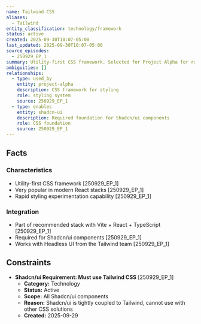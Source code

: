```yaml
---
name: Tailwind CSS
aliases:
  - Tailwind
entity_classification: technology/framework
status: active
created: 2025-09-30T10:07-05:00
last_updated: 2025-09-30T10:07-05:00
source_episodes:
  - 250929_EP_1
summary: Utility-first CSS framework. Selected for Project Alpha for rapid styling and works as foundation for Shadcn/ui components.
ambiguities: []
relationships:
  - type: used_by
    entity: project-alpha
    description: CSS framework for styling
    role: styling system
    source: 250929_EP_1
  - type: enables
    entity: shadcn-ui
    description: Required foundation for Shadcn/ui components
    role: CSS foundation
    source: 250929_EP_1
---
```


## Facts

### Characteristics
- Utility-first CSS framework [250929_EP_1]
- Very popular in modern React stacks [250929_EP_1]
- Rapid styling experimentation capability [250929_EP_1]

### Integration
- Part of recommended stack with Vite + React + TypeScript [250929_EP_1]
- Required for Shadcn/ui components [250929_EP_1]
- Works with Headless UI from the Tailwind team [250929_EP_1]

## Constraints

- **Shadcn/ui Requirement: Must use Tailwind CSS** [250929_EP_1]
  - **Category:** Technology
  - **Status:** Active
  - **Scope:** All Shadcn/ui components
  - **Reason:** Shadcn/ui is tightly coupled to Tailwind, cannot use with other CSS solutions
  - **Created:** 2025-09-29